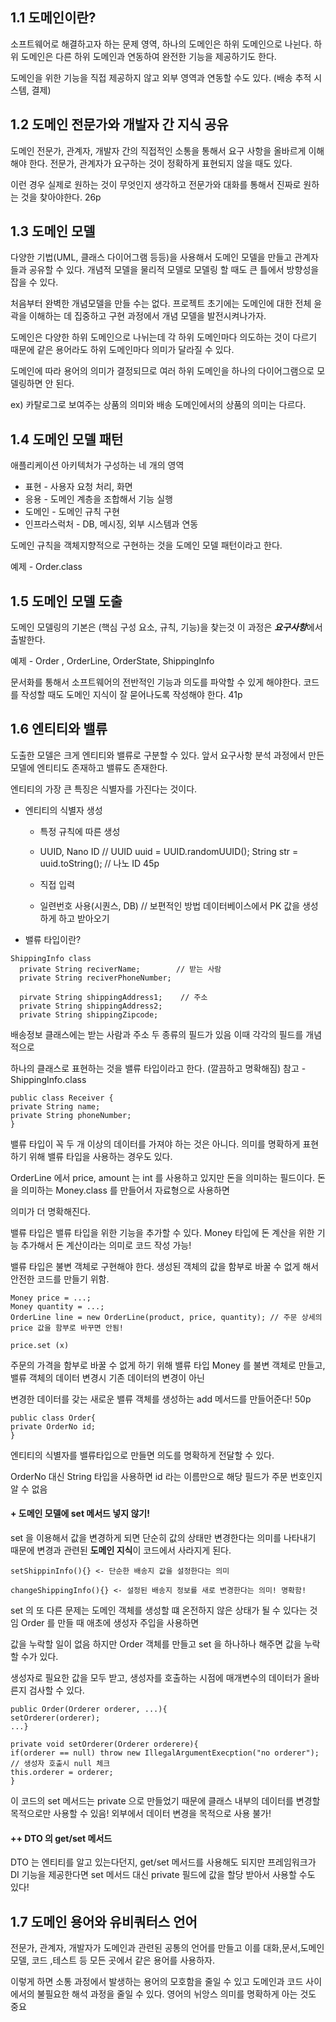 ## 1.1 도메인이란?

소프트웨어로 해결하고자 하는 문제 영역, 하나의 도메인은 하위 도메인으로 나뉜다. 하위 도메인은 다른 하위 도메인과 연동하여 완전한 기능을 제공하기도 한다.

도메인을 위한 기능을 직접 제공하지 않고 외부 영역과 연동할 수도 있다. (배송 추적 시스템, 결제)

## 1.2 도메인 전문가와 개발자 간 지식 공유

도메인 전문가, 관계자, 개발자 간의 직접적인 소통을 통해서 요구 사항을 올바르게 이해해야 한다. 전문가, 관계자가 요구하는 것이 정확하게 표현되지 않을 때도 있다.

이런 경우 실제로 원하는 것이 무엇인지 생각하고 전문가와 대화를 통해서 진짜로 원하는 것을 찾아야한다. 26p

## 1.3 도메인 모델

다양한 기법(UML, 클래스 다이어그램 등등)을 사용해서 도메인 모델을 만들고 관계자들과 공유할 수 있다. 개념적 모델을 물리적 모델로 모델링 할 때도 큰 틀에서 방향성을 잡을 수 있다.

처음부터 완벽한 개념모델을 만들 수는 없다. 프로젝트 초기에는 도메인에 대한 전체 윤곽을 이해하는 데 집중하고 구현 과정에서 개념 모델을 발전시켜나가자.

도메인은 다양한 하위 도메인으로 나뉘는데 각 하위 도메인마다 의도하는 것이 다르기 때문에 같은 용어라도 하위 도메인마다 의미가 달라질 수 있다.

도메인에 따라 용어의 의미가 결정되므로 여러 하위 도메인을 하나의 다이어그램으로 모델링하면 안 된다. 

ex) 카탈로그로 보여주는 상품의 의미와 배송 도메인에서의 상품의 의미는 다르다.

## 1.4 도메인 모델 패턴

애플리케이션 아키텍처가 구성하는 네 개의 영역 

* 표현 - 사용자 요청 처리, 화면 
* 응용 - 도메인 계층을 조합해서 기능 실행
* 도메인 - 도메인 규칙 구현
* 인프라스럭처 - DB, 메시징, 외부 시스템과 연동

도메인 규칙을 객체지향적으로 구현하는 것을 도메인 모델 패턴이라고 한다. 

예제 - Order.class

## 1.5 도메인 모델 도출

도메인 모델링의 기본은 (핵심 구성 요소, 규칙, 기능)을 찾는것 이 과정은 ***요구사항***에서 출발한다. 

예제 - Order , OrderLine, OrderState, ShippingInfo

문서화를 통해서 소프트웨어의 전반적인 기능과 의도를 파악할 수 있게 해야한다. 코드를 작성할 때도 도메인 지식이 잘 묻어나도록 작성해야 한다. 41p

## 1.6 엔티티와 밸류

도출한 모델은 크게 엔티티와 밸류로 구분할 수 있다. 앞서 요구사항 분석 과정에서 만든 모델에 엔티티도 존재하고 밸류도 존재한다.

엔티티의 가장 큰 특징은 식별자를 가진다는 것이다. 

* 엔티티의 식별자 생성
    
    * 특정 규칙에 따른 생성
    
    * UUID, Nano ID // UUID uuid = UUID.randomUUID(); String str = uuid.toString(); // 나노 ID 45p
   
    * 직접 입력
  
    * 일련번호 사용(시퀀스, DB)  // 보편적인 방법 데이터베이스에서 PK 값을 생성하게 하고 받아오기 
    
    
* 밸류 타입이란?
```
ShippingInfo class
  private String reciverName;        // 받는 사람
  private String reciverPhoneNumber;
  
  pirvate String shippingAddress1;    // 주소 
  private String shippingAddress2;
  private String shippingZipcode;
```

배송정보 클래스에는 받는 사람과 주소 두 종류의 필드가 있음 이때 각각의 필드를 개념적으로 

하나의 클래스로 표현하는 것을 밸류 타입이라고 한다. (깔끔하고 명확해짐) 참고 - ShippingInfo.class 

```
public class Receiver {
private String name;
private String phoneNumber;
}
```

밸류 타입이 꼭 두 개 이상의 데이터를 가져야 하는 것은 아니다. 의미를 명확하게 표현하기 위해 밸류 타입을 사용하는 경우도 있다.

OrderLine 에서 price, amount 는 int 를 사용하고 있지만 돈을 의미하는 필드이다. 돈을 의미하는 Money.class 를 만들어서 자료형으로 사용하면

의미가 더 명확해진다.

밸류 타입은 밸류 타입을 위한 기능을 추가할 수 있다. Money 타입에 돈 계산을 위한 기능 추가해서 돈 계산이라는 의미로 코드 작성 가능!

밸류 타입은 불변 객체로 구현해야 한다. 생성된 객체의 값을 함부로 바꿀 수 없게 해서 안전한 코드를 만들기 위함.

```
Money price = ...;
Money quantity = ...;
OrderLine line = new OrderLine(product, price, quantity); // 주문 상세의 price 값을 함부로 바꾸면 안됨!

price.set (x)

```
주문의 가격을 함부로 바꿀 수 없게 하기 위해 밸류 타입 Money 를 불변 객체로 만들고, 밸류 객체의 데이터 변경시 기존 데이터의 변경이 아닌

변경한 데이터를 갖는 새로운 밸류 객체를 생성하는 add 메서드를 만들어준다! 50p


```
public class Order{
private OrderNo id;
}

```
엔티티의 식별자를 밸류타입으로 만들면 의도를 명확하게 전달할 수 있다.

OrderNo 대신 String 타입을 사용하면 id 라는 이름만으로 해당 필드가 주문 번호인지 알 수 없음 

#### + 도메인 모델에 set 메서드 넣지 않기!

set 을 이용해서 값을 변경하게 되면 단순히 값의 상태만 변경한다는 의미를 나타내기 때문에 변경과 관련된 **도메인 지식**이 코드에서 사라지게 된다.

```
setShippinInfo(){} <- 단순한 배송지 값을 설정한다는 의미

changeShippingInfo(){} <- 설정된 배송지 정보를 새로 변경한다는 의미! 명확함!
```

set 의 또 다른 문제는 도메인 객체를 생성할 떄 온전하지 않은 상태가 될 수 있다는 것임 Order 를 만들 때 애초에 생성자 주입을 사용하면

값을 누락할 일이 없음 하지만 Order 객체를 만들고 set 을 하나하나 해주면 값을 누락할 수가 있다. 

생성자로 필요한 값을 모두 받고,  생성자를 호출하는 시점에 매개변수의 데이터가 올바른지 검사할 수 있다.

```
public Order(Orderer orderer, ...){
setOrderer(orderer);
...}

private void setOrderer(Orderer orderere){
if(orderer == null) throw new IllegalArgumentExecption("no orderer"); // 생성자 호출시 null 체크 
this.orderer = orderer;
}
```
이 코드의 set 메서드는 private 으로 만들었기 때문에 클래스 내부의 데이터를 변경할 목적으로만 사용할 수 있음! 외부에서 데이터 변경을 목적으로 사용 불가!


#### ++ DTO 의 get/set 메서드

DTO 는 엔티티를 알고 있는다던지, get/set 메서드를 사용해도 되지만 프레임워크가 DI 기능을 제공한다면 set 메서드 대신 private 필드에 값을 할당 받아서 사용할 수도 있다!


## 1.7 도메인 용어와 유비쿼터스 언어

전문가, 관계자, 개발자가 도메인과 관련된 공통의 언어를 만들고 이를 대화,문서,도메인 모델, 코드 ,테스트 등 모든 곳에서 같은 용어를 사용하자.

이렇게 하면 소통 과정에서 발생하는 용어의 모호함을 줄일 수 있고 도메인과 코드 사이에서의 불필요한 해석 과정을 줄일 수 있다. 영어의 뉘앙스 의미를 명확하게 아는 것도 중요
